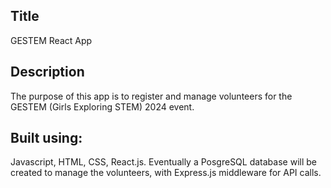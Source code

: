 ## Title
GESTEM React App

## Description
The purpose of this app is to register and manage volunteers for the GESTEM (Girls Exploring STEM) 2024 event.

## Built using:

Javascript, HTML, CSS, React.js.
Eventually a PosgreSQL database will be created to manage the volunteers, with Express.js middleware for API calls.

